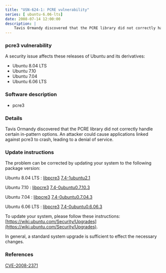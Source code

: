 ```yaml
---
title: "USN-624-1: PCRE vulnerability"
series: [ ubuntu-6.06-lts]
date: 2008-07-14 12:00:00
description: |
    Tavis Ormandy discovered that the PCRE library did not correctly handle certain in-pattern options.  An attacker could cause applications linked against pcre3 to crash, leading to a denial of service. 
--- 
```

 
### pcre3 vulnerability

A security issue affects these releases of Ubuntu and its derivatives:

* Ubuntu 8.04 LTS
* Ubuntu 7.10
* Ubuntu 7.04
* Ubuntu 6.06 LTS

### Software description

* pcre3 

### Details

Tavis Ormandy discovered that the PCRE library did not correctly handle certain in-pattern options. An attacker could cause applications linked against pcre3 to crash, leading to a denial of service. 

### Update instructions

The problem can be corrected by updating your system to the following package version:

Ubuntu 8.04 LTS
 : [libpcre3](https://launchpad.net/ubuntu/+source/pcre3) <span> [7.4-1ubuntu2.1](https://launchpad.net/ubuntu/+source/pcre3/7.4-1ubuntu2.1) </span> 

Ubuntu 7.10
 : [libpcre3](https://launchpad.net/ubuntu/+source/pcre3) <span> [7.4-0ubuntu0.7.10.3](https://launchpad.net/ubuntu/+source/pcre3/7.4-0ubuntu0.7.10.3) </span> 

Ubuntu 7.04
 : [libpcre3](https://launchpad.net/ubuntu/+source/pcre3) <span> [7.4-0ubuntu0.7.04.3](https://launchpad.net/ubuntu/+source/pcre3/7.4-0ubuntu0.7.04.3) </span> 

Ubuntu 6.06 LTS
 : [libpcre3](https://launchpad.net/ubuntu/+source/pcre3) <span> [7.4-0ubuntu0.6.06.3](https://launchpad.net/ubuntu/+source/pcre3/7.4-0ubuntu0.6.06.3) </span> 

To update your system, please follow these instructions: [https://wiki.ubuntu.com/Security/Upgrades](https://wiki.ubuntu.com/Security/Upgrades).

In general, a standard system upgrade is sufficient to effect the necessary changes. 

### References

 [CVE-2008-2371](http://people.ubuntu.com/~ubuntu-security/cve/CVE-2008-2371)
 
